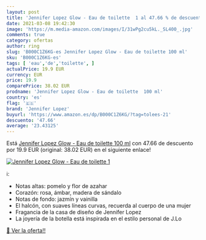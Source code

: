 ```yaml
---
layout: post
title: 'Jennifer Lopez Glow - Eau de toilette  1 al 47.66 % de descuento'
date: 2021-03-08 19:42:30
image: 'https://m.media-amazon.com/images/I/31wPg2cu5kL._SL400_.jpg'
comments: true
category: ofertas
author: ring
slug: 'B000C1Z6KG-es Jennifer Lopez Glow - Eau de toilette 100 ml'
sku: 'B000C1Z6KG-es'
tags: [ 'eau','de','toilette', ]
actualPrice: 19.9 EUR
currency: EUR
price: 19.9
comparePrice: 38.02 EUR
prodname: 'Jennifer Lopez Glow - Eau de toilette  100 ml'
country: 'es'
flag: '🇪🇸'
brand: 'Jennifer Lopez'
buyurl: 'https://www.amazon.es/dp/B000C1Z6KG/?tag=tolees-21'
descuento: '47.66'
average: '23.43125'
---
```


Está [Jennifer Lopez Glow - Eau de toilette  100 ml](https://www.amazon.es/dp/B000C1Z6KG/?tag=tolees-21) con 47.66 de descuento por 19.9 EUR (original: 38.02 EUR) en el siguiente enlace!

[![Jennifer Lopez Glow - Eau de toilette  1](https://m.media-amazon.com/images/I/31wPg2cu5kL._SL400_.jpg)](https://www.amazon.es/dp/B000C1Z6KG/?tag=tolees-21)

ℹ️:

- Notas altas: pomelo y flor de azahar
- Corazón: rosa, ámbar, madera de sándalo
- Notas de fondo: jazmín y vainilla
- El halcón, con suaves líneas curvas, recuerda al cuerpo de una mujer
- Fragancia de la casa de diseño de Jennifer Lopez
- La joyería de la botella está inspirada en el estilo personal de J.Lo

[🛒 Ver la oferta!!](https://www.amazon.es/dp/B000C1Z6KG/?tag=tolees-21)
